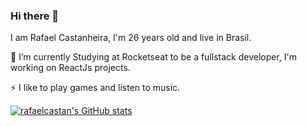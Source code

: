 ### Hi there 👋

I am Rafael Castanheira, I'm 26 years old and live in Brasil.

🌱 I’m currently Studying at Rocketseat to be a fullstack developer, I'm working on ReactJs projects.

⚡ I like to play games and listen to music.

[![rafaelcastan's GitHub stats](https://github-readme-stats.vercel.app/api?username=rafaelcastan&hide=contribs,prs,issues&show_icons=true&theme=dark)](https://github.com/anuraghazra/github-readme-stats)
<!--
**rafaelcastan/rafaelcastan** is a ✨ _special_ ✨ repository because its `README.md` (this file) appears on your GitHub profile.

Here are some ideas to get you started:

- 🔭 I’m currently working on ...
- 🌱 I’m currently learning ...
- 👯 I’m looking to collaborate on ...
- 🤔 I’m looking for help with ...
- 💬 Ask me about ...
- 📫 How to reach me: ...
- 😄 Pronouns: ...
- ⚡ Fun fact: ...
-->
